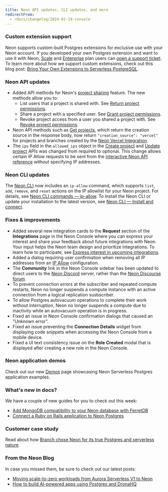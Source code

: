 ```yaml
---
title: Neon API updates, CLI updates, and more
redirectFrom:
  - /docs/changelog/2024-01-19-console
---
```


### Custom extension support

Neon supports custom-built Postgres extensions for exclusive use with your Neon account. If you developed your own Postgres extension and want to use it with Neon, [Scale](/docs/introduction/plans#scale) and [Enterprise](/docs/introduction/plans#enterprise) plan users can [open a support ticket](https://console.neon.tech/app/projects?modal=support). To learn more about how we support custom extensions, check out this blog post: [Bring Your Own Extensions to Serverless PostgreSQL](https://neon.tech/blog/bring-your-own-extensions-to-serverless-postgresql).

### Neon API updates

- Added API methods for Neon's [project sharing](/docs/guides/project-sharing-guide) feature. The new methods allow you to:
  - List users that a project is shared with. See [Return project permissions](https://api-docs.neon.tech/reference/listprojectpermissions).
  - Share a project with a specified user. See [Grant project permissions](https://api-docs.neon.tech/reference/grantpermissiontoproject).
  - Revoke project access from a user you shared a project with. See [Revoke project permissions](https://api-docs.neon.tech/reference/revokepermissionfromproject).
- Neon API methods such as [Get projects](https://api-docs.neon.tech/reference/listprojects), which return the creation source in the response body, now return `"creation_source": "vercel"` for projects and branches created by the [Neon Vercel Integration](https://vercel.com/integrations/neon).
- The `ips` field in the `allowed_ips` object in the [Create project](https://api-docs.neon.tech/reference/createproject) and [Update project](https://api-docs.neon.tech/reference/updateproject) APIs was changed from required to optional. This change allows certain IP Allow requests to be sent from the [interactive Neon API reference](https://api-docs.neon.tech/reference/getting-started-with-neon-api) without specifying IP addresses.

### Neon CLI updates

The [Neon CLI](/docs/reference/neon-cli) now includes an `ip-allow` command, which supports `list`, `add`, `remove`, and `reset` actions on the IP allowlist for your Neon project. For details, see [Neon CLI commands — ip-allow](/docs/reference/cli-ip-allow). To install the Neon CLI or update your installation to the latest version, see [Neon CLI — Install and connect](/docs/reference/cli-install).

### Fixes & improvements

- Added several new integration cards to the **Request** section of the **Integrations** page in the Neon Console where you can express your interest and share your feedback about future integrations with Neon. Your input helps the Neon team design and prioritize integrations. To learn how to participate, see [Express interest in upcoming integrations](/docs/manage/integrations#express-interest-in-upcoming-integrations).
- Added a dialog requiring user confirmation when removing all IP addresses from an [IP Allow](/docs/introduction/ip-allow) configuration.
- The **Community** link in the Neon Console sidebar has been updated to direct users to the [Neon Discord](https://discord.com/invite/92vNTzKDGp) server, rather than the [Neon Discourse forum](https://community.neon.tech/).
- To prevent connection errors at the subscriber and repeated compute restarts, Neon no longer suspends a compute instance with an active connection from a logical replication susbscriber.
- To allow Postgres autovacuum operations to complete their work without interruption, Neon no longer suspends a compute due to inactivity while an autovacuum operation is in progress.
- Fixed an issue in Neon Console confirmation dialogs that caused an "Unknown error".
- Fixed an issue preventing the **Connection Details** widget from displaying code snippets when accessing the Neon Console from a mobile device.
- Fixed a UI text consistency issue on the **Role Created** modal that is displayed after creating a new role in the Neon Console.

### Neon application demos

Check out our new [Demos](https://neon.tech/demos) page showcasing Neon Serverless Postgres application examples.

### What's new in docs?

We have a couple of new guides for you to check out this week:

- [Add MongoDB compatibility to your Neon database with FerretDB](/docs/guides/ferretdb)
- [Connect a Ruby on Rails application to Neon Postgres](/docs/guides/ruby-on-rails)

### Customer case study

Read about how [Branch chose Neon for its true Postgres and serverless nature](https://neon.tech/blog/branch-chose-neon-for-its-true-postgres-and-serverless-nature).

### From the Neon Blog

In case you missed them, be sure to check out our latest posts:

- [Moving scale-to-zero workloads from Aurora Serverless V1 to Neon](https://neon.tech/blog/aurora-serverless-v1-to-neon)
- [How to build AI-powered apps using Postgres and DronaHQ](https://neon.tech/blog/how-to-build-ai-powered-apps-using-postgres-and-dronahq)
